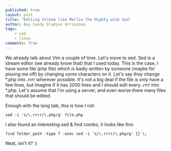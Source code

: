 ```yaml
---
published: true
layout: post
title: "Editing Stream like Merlin The Mighty with Sed"
author: Boy Sandy Gladies Arriezona
tags:
    - sed
    - linux
comments: True
---
```


We already talk about Vim a couple of time. Let's move to sed. Sed is a stream editor (we already know that) that I used today. This is the case, I have some file (php file) which is badly written by someone (maybe for pissing me off) by changing some characters on it. Let's say they change *.php into *.rrrr* wherever possible. It's not a big deal if the file is only have a few lines, but imagine if it has 2000 lines and I should edit every *.rrrr* into *.php. Let's assume that I'm using a server, and even worse there many files that should be edited.

Enough with the long talk, this is how I roll:

``` shell
sed -i 's/\.rrrr/\.php/g' file.php
```

I also found an interesting sed & find combo, it looks like this:

``` shell
find folder_path -type f -exec sed -i 's/\.rrrr/\.php/g' {} \;
```

Neat, isn't it? :)
